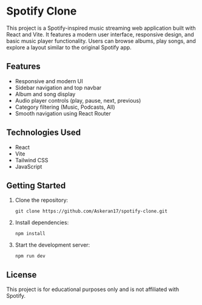# Spotify Clone

This project is a Spotify-inspired music streaming web application built with React and Vite. It features a modern user interface, responsive design, and basic music player functionality. Users can browse albums, play songs, and explore a layout similar to the original Spotify app.

## Features

- Responsive and modern UI
- Sidebar navigation and top navbar
- Album and song display
- Audio player controls (play, pause, next, previous)
- Category filtering (Music, Podcasts, All)
- Smooth navigation using React Router

## Technologies Used

- React
- Vite
- Tailwind CSS
- JavaScript

## Getting Started

1. Clone the repository:
	```
	git clone https://github.com/Askeran17/spotify-clone.git
	```
2. Install dependencies:
	```
	npm install
	```
3. Start the development server:
	```
	npm run dev
	```

## License

This project is for educational purposes only and is not affiliated with Spotify.
